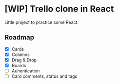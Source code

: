 # [WIP] Trello clone in React

Little project to practice some React.

## Roadmap

- [x] Cards
- [x] Columns
- [x] Drag & Drop
- [x] Boards
- [ ] Auhentication
- [ ] Card comments, status and tags
